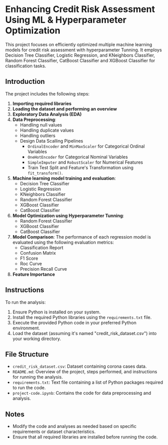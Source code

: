 # Enhancing Credit Risk Assessment Using ML & Hyperparameter Optimization

This project focuses on efficiently optimized multiple machine learning models for credit risk assessment with hyperparameter Tunning. It employs Decision Tree Classifier, Logistic Regression, and KNeighbors Classifier, Random Forest Classifier, CatBoost Classifier and XGBoost Classifier for classification tasks.

## Introduction

The project includes the following steps:

1. **Importing required libraries**
2. **Loading the dataset and performing an overview**
3. **Exploratory Data Analysis (EDA)**
4. **Data Preprocessing**:
   - Handling null values
   - Handling duplicate values
   - Handling outliers
   - Design Data Scalling Pipelines 
      * `OrdinalEncoder` and `MinMaxScaler` for Categorical Ordinal Variables
      * `OneHotEncoder` for Categorical Nominal Variables
      * `SimpleImputer` and `RobustScaler` for Numerical Features
      * Train Test Split and Feature's Transformation using `fit_transform()`.
5. **Machine learning model training and evaluation**:
   - Decision Tree Classifier
   - Logistic Regression
   - KNeighbors Classifier
   - Random Forest Classifier
   - XGBoost Classifier
   - CatBoost Classifier
6. **Model Optimization using Hyperparameter Tunning**:
   - Random Forest Classifier
   - XGBoost Classifier
   - CatBoost Classifier
7. **Model Comparison**: The performance of each regression model is evaluated using the following evaluation metrics:
   - Classification Report 
   - Confusion Matrix 
   - F1 Score
   - Roc Curve
   - Precision Recall Curve
8. **Feature Importance**

## Instructions

To run the analysis:

1. Ensure Python is installed on your system.
2. Install the required Python libraries using the `requirements.txt` file.
3. Execute the provided Python code in your preferred Python environment.
4. Load the dataset (assuming it's named "credit_risk_dataset.csv") into your working directory.

## File Structure

- `credit_risk_dataset.csv`: Dataset containing corona cases data.
- `README.md`: Overview of the project, steps performed, and instructions for running the analysis.
- `requirements.txt`: Text file containing a list of Python packages required to run the code.
- `project-code.ipynb`: Contains the code for data preprocessing and analysis.

## Notes

- Modify the code and analyses as needed based on specific requirements or dataset characteristics.
- Ensure that all required libraries are installed before running the code.
